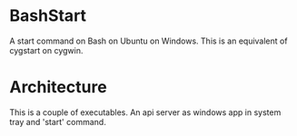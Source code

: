 # BashStart

A start command on Bash on Ubuntu on Windows. This is an equivalent of cygstart on cygwin.

# Architecture

This is a couple of executables. An api server as windows app in system tray and 'start' command.
